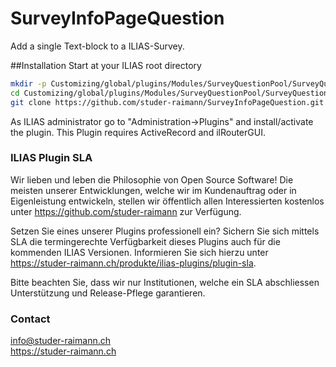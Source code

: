 SurveyInfoPageQuestion
======================
Add a single Text-block to a ILIAS-Survey.  

##Installation
Start at your ILIAS root directory
```bash
mkdir -p Customizing/global/plugins/Modules/SurveyQuestionPool/SurveyQuestions/  
cd Customizing/global/plugins/Modules/SurveyQuestionPool/SurveyQuestions/  
git clone https://github.com/studer-raimann/SurveyInfoPageQuestion.git  
```
As ILIAS administrator go to "Administration->Plugins" and install/activate the plugin.
This Plugin requires ActiveRecord and ilRouterGUI.

### ILIAS Plugin SLA

Wir lieben und leben die Philosophie von Open Source Software! Die meisten unserer Entwicklungen, welche wir im Kundenauftrag oder in Eigenleistung entwickeln, stellen wir öffentlich allen Interessierten kostenlos unter https://github.com/studer-raimann zur Verfügung.

Setzen Sie eines unserer Plugins professionell ein? Sichern Sie sich mittels SLA die termingerechte Verfügbarkeit dieses Plugins auch für die kommenden ILIAS Versionen. Informieren Sie sich hierzu unter https://studer-raimann.ch/produkte/ilias-plugins/plugin-sla.

Bitte beachten Sie, dass wir nur Institutionen, welche ein SLA abschliessen Unterstützung und Release-Pflege garantieren.

### Contact
info@studer-raimann.ch  
https://studer-raimann.ch  

